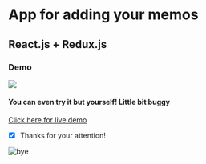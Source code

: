 # App for adding your memos

## React.js + Redux.js

### Demo

<img src="./demo.gif">

#### You can even try it but yourself! Little bit buggy

[Click here for live demo](https://nikulio.github.io)

* [x] Thanks for your attention!

![bye](http://images6.fanpop.com/image/photos/40800000/BYE-samurai-jack-40895618-720-540.png "Bye")

